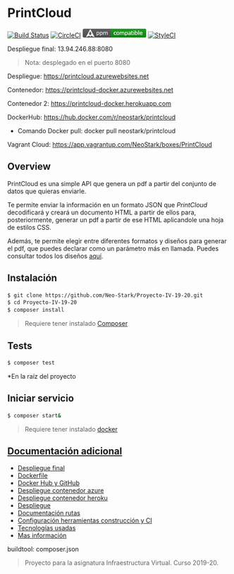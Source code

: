 # PrintCloud

[![Build Status](https://travis-ci.com/Neo-Stark/Proyecto-IV-19-20.svg?branch=master)](https://travis-ci.com/Neo-Stark/Proyecto-IV-19-20)
[![CircleCI](https://circleci.com/gh/Neo-Stark/Proyecto-IV-19-20.svg?style=svg)](https://circleci.com/gh/Neo-Stark/Proyecto-IV-19-20)
[![PPM Compatible](https://raw.githubusercontent.com/php-pm/ppm-badge/master/ppm-badge.png)](https://github.com/php-pm/php-pm)
[![StyleCI](https://github.styleci.io/repos/208740465/shield?branch=master)](https://github.styleci.io/repos/208740465)

Despliegue final: 13.94.246.88:8080
> Nota: desplegado en el puerto 8080

Despliegue: https://printcloud.azurewebsites.net

Contenedor: https://printcloud-docker.azurewebsites.net

Contenedor 2: https://printcloud-docker.herokuapp.com

DockerHub: https://hub.docker.com/r/neostark/printcloud

- Comando Docker pull: docker pull neostark/printcloud

Vagrant Cloud: https://app.vagrantup.com/NeoStark/boxes/PrintCloud

## Overview

PrintCloud es una simple API que genera un pdf a partir del conjunto de datos que quieras enviarle.

Te permite enviar la información en un formato JSON que _PrintCloud_ decodificará y creará un documento HTML a partir de ellos para, posteriormente, generar un pdf a partir de ese HTML aplicandole una hoja de estilos CSS.

Además, te permite elegir entre diferentes formatos y diseños para generar el pdf, que puedes declarar como un parámetro más en llamada. Puedes consultar todos los diseños [aquí](docs/styles).

## Instalación

```bash
$ git clone https://github.com/Neo-Stark/Proyecto-IV-19-20.git
$ cd Proyecto-IV-19-20
$ composer install
```

> Requiere tener instalado [Composer](https://getcomposer.org)

## Tests

```bash
$ composer test
```

\*En la raíz del proyecto

## Iniciar servicio

```bash
$ composer start&
```

> Requiere tener instalado [docker](https://docs.docker.com/install/linux/docker-ce/ubuntu/)

## [Documentación adicional](https://neo-stark.github.io/Proyecto-IV-19-20/)

- [Despliegue final](docs/despliegue-final.md)
- [Dockerfile](https://neo-stark.github.io/Proyecto-IV-19-20/docker)
- [Docker Hub y GitHub](https://neo-stark.github.io/Proyecto-IV-19-20/dockerhub-github)
- [Despliegue contenedor azure](https://neo-stark.github.io/Proyecto-IV-19-20/despliegue-azure)
- [Despliegue contenedor heroku](https://neo-stark.github.io/Proyecto-IV-19-20/despliegue-heroku)
- [Despliegue](https://neo-stark.github.io/Proyecto-IV-19-20/despliegue)
- [Documentación rutas](https://neo-stark.github.io/Proyecto-IV-19-20/rutas)
- [Configuración herramientas construcción y CI](https://neo-stark.github.io/Proyecto-IV-19-20/CI-herramientas)
- [Tecnologías usadas](https://neo-stark.github.io/Proyecto-IV-19-20/Tecnologías)
- [Mas información](https://neo-stark.github.io/Proyecto-IV-19-20/MasInformacion)

buildtool: composer.json

> Proyecto para la asignatura Infraestructura Virtual. Curso 2019-20.
